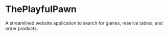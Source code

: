 # ThePlayfulPawn
A streamlined website application to search for games, reserve tables, and order products. 
